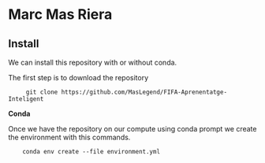 # Marc Mas Riera

## Install

We can install this repository with or without conda.

The first step is to download the repository
```
     git clone https://github.com/MasLegend/FIFA-Aprenentatge-Inteligent
```

**Conda**

Once we have the repository on our compute using conda prompt we create the 
environment with this commands.
```
    conda env create --file environment.yml
```
